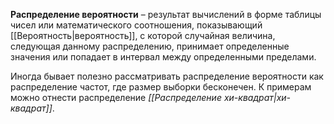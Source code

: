**Распределение вероятности** – результат вычислений в форме таблицы чисел или математического соотношения, показывающий [[Вероятность|вероятность]], с которой случайная величина, следующая данному распределению, принимает определенные значения или попадает в интервал между определенными пределами.

Иногда бывает полезно рассматривать распределение вероятности как распределение частот, где размер выборки бесконечен. К примерам можно отнести распределение *[[Распределение хи-квадрат|хи-квадрат]]*.